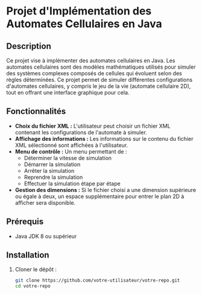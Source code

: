 # Projet d'Implémentation des Automates Cellulaires en Java

## Description
Ce projet vise à implémenter des automates cellulaires en Java. Les automates cellulaires sont des modèles mathématiques utilisés pour simuler des systèmes complexes composés de cellules qui évoluent selon des règles déterminées. Ce projet permet de simuler différentes configurations d'automates cellulaires, y compris le jeu de la vie (automate cellulaire 2D), tout en offrant une interface graphique pour cela.

## Fonctionnalités
- **Choix du fichier XML :** L'utilisateur peut choisir un fichier XML contenant les configurations de l'automate à simuler.
- **Affichage des informations :** Les informations sur le contenu du fichier XML sélectionné sont affichées à l'utilisateur.
- **Menu de contrôle :** Un menu permettant de :
  - Déterminer la vitesse de simulation
  - Démarrer la simulation
  - Arrêter la simulation
  - Reprendre la simulation
  - Effectuer la simulation étape par étape
- **Gestion des dimensions :** Si le fichier choisi a une dimension supérieure ou égale à deux, un espace supplémentaire pour entrer le plan 2D à afficher sera disponible.

## Prérequis
- Java JDK 8 ou supérieur

## Installation
1. Cloner le dépôt :
   ```bash
   git clone https://github.com/votre-utilisateur/votre-repo.git
   cd votre-repo
